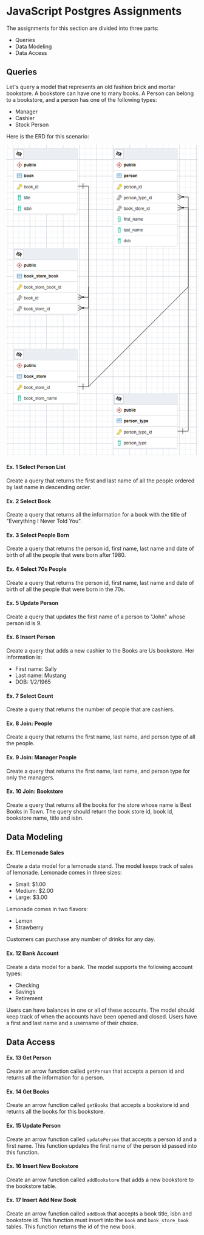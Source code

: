 # JavaScript Postgres Assignments

The assignments for this section are divided into three parts:
- Queries
- Data Modeling
- Data Access

## Queries

Let's query a model that represents an old fashion brick and mortar bookstore.  A bookstore can have one to many books.  A Person can belong to a bookstore, and a person has one of the following types:
  - Manager
  - Cashier
  - Stock Person

Here is the ERD for this scenario:

![](./docs/erd.png)

#### Ex. 1 Select Person List
Create a query that returns the first and last name of all the people ordered by last name in descending order.

#### Ex. 2 Select Book
Create a query that returns all the information for a book with the title of "Everything I Never Told You".

#### Ex. 3 Select People Born
Create a query that returns the person id, first name, last name and date of birth of all the people that were born after 1980.

#### Ex. 4 Select 70s People
Create a query that returns the person id, first name, last name and date of birth of all the people that were born in the 70s.

#### Ex. 5 Update Person
Create a query that updates the first name of a person to "John" whose person id is 9.

#### Ex. 6 Insert Person
Create a query that adds a new cashier to the Books are Us bookstore.  Her information is:
 - First name: Sally
 - Last name: Mustang
 - DOB: 1/2/1965

#### Ex. 7 Select Count
Create a query that returns the number of people that are cashiers.

#### Ex. 8 Join: People
Create a query that returns the first name, last name, and person type of all the people.

#### Ex. 9 Join: Manager People
Create a query that returns the first name, last name, and person type for only the managers.

#### Ex. 10 Join: Bookstore
Create a query that returns all the books for the store whose name is Best Books in Town.  The query should return the book store id, book id, bookstore name, title and isbn.

## Data Modeling

#### Ex. 11 Lemonade Sales
Create a data model for a lemonade stand.  The model keeps track of sales of lemonade.  Lemonade comes in three sizes:
- Small: $1.00
- Medium: $2.00
- Large: $3.00

Lemonade comes in two flavors:
- Lemon
- Strawberry

Customers can purchase any number of drinks for any day.

#### Ex. 12 Bank Account
Create a data model for a bank.  The model supports the following account types:
- Checking
- Savings
- Retirement

Users can have balances in one or all of these accounts.  The model should keep track of when the accounts have been opened and closed.  Users have a first and last name and a username of their choice.


## Data Access

#### Ex. 13 Get Person
Create an arrow function called `getPerson` that accepts a person id and returns all the information for a person.

#### Ex. 14 Get Books
Create an arrow function called `getBooks` that accepts a bookstore id and returns all the books for this bookstore.

#### Ex. 15 Update Person
Create an arrow function called `updatePerson` that accepts a person id and a first name.  This function updates the first name of the person id passed into this function.

#### Ex. 16 Insert New Bookstore
Create an arrow function called `addBookstore` that adds a new bookstore to the bookstore table.

#### Ex. 17 Insert Add New Book
Create an arrow function called `addBook` that accepts a book title, isbn and bookstore id.  This function must insert into the `book` and `book_store_book` tables.  This function returns the id of the new book.
